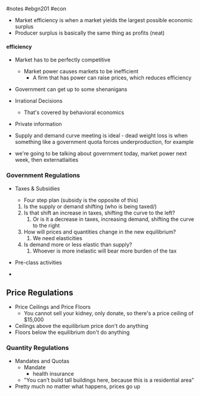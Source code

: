 #notes #ebgn201 #econ

- Market efficiency is when a market yields the largest possible economic surplus
- Producer surplus is basically the same thing as profits (neat)

#### efficiency 
- Market has to be perfectly competitive 
	- Market power causes markets to be inefficient 
		- A firm that has power can raise prices, which reduces efficiency 
- Government can get up to some shenanigans
- Irrational Decisions
	- That's covered by behavioral economics
- Private information
- Supply and demand curve meeting is ideal - dead weight loss is when something like a government quota forces underproduction, for example

- we're going to be talking about government today, market power next week, then externatlaities

### Government Regulations
- Taxes & Subsidies
	- Four step plan (subsidy is the opposite of this)
	1. Is the supply or demand shifting (who is being taxed/)
	2. Is that shift an increase in taxes, shifting the curve to the left?
		1. Or is it a decrease in taxes, increasing demand, shifting the curve to the right
	3. How will prices and quantities change in the new equilibrium?
		1. We need elasticities
	4. Is demand more or less elastic than supply?
		1. Whoever is more inelastic will bear more burden of the tax

- Pre-class activities 
- 

## Price Regulations
- Price Ceilings and Price Floors
	- You cannot sell your kidney, only donate, so there's a price ceiling of $15,000
- Ceilings above the equilibrium price don't do anything
- Floors below the equilibrium don't do anything
### Quantity Regulations
- Mandates and Quotas
	- Mandate
		- health insurance
	- "You can't build tall buildings here, because this is a residential area"
- Pretty much no matter what happens, prices go up
